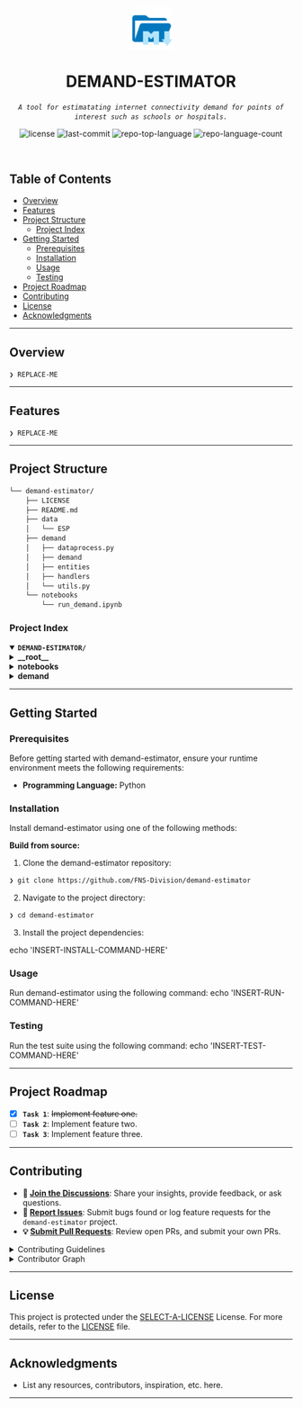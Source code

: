 <p align="center">
    <img src="https://raw.githubusercontent.com/PKief/vscode-material-icon-theme/ec559a9f6bfd399b82bb44393651661b08aaf7ba/icons/folder-markdown-open.svg" align="center" width="15%">
</p>
<p align="center"><h1 align="center">DEMAND-ESTIMATOR</h1></p>
<p align="center">
	<em><code>A tool for estimatating internet connectivity demand for points of interest such as schools or hospitals.</code></em>
</p>
<p align="center">
	<img src="https://img.shields.io/github/license/FNS-Division/demand-estimator?style=default&logo=opensourceinitiative&logoColor=white&color=0080ff" alt="license">
	<img src="https://img.shields.io/github/last-commit/FNS-Division/demand-estimator?style=default&logo=git&logoColor=white&color=0080ff" alt="last-commit">
	<img src="https://img.shields.io/github/languages/top/FNS-Division/demand-estimator?style=default&color=0080ff" alt="repo-top-language">
	<img src="https://img.shields.io/github/languages/count/FNS-Division/demand-estimator?style=default&color=0080ff" alt="repo-language-count">
</p>
<p align="center"><!-- default option, no dependency badges. -->
</p>
<p align="center">
	<!-- default option, no dependency badges. -->
</p>
<br>

##  Table of Contents

- [ Overview](#-overview)
- [ Features](#-features)
- [ Project Structure](#-project-structure)
  - [ Project Index](#-project-index)
- [ Getting Started](#-getting-started)
  - [ Prerequisites](#-prerequisites)
  - [ Installation](#-installation)
  - [ Usage](#-usage)
  - [ Testing](#-testing)
- [ Project Roadmap](#-project-roadmap)
- [ Contributing](#-contributing)
- [ License](#-license)
- [ Acknowledgments](#-acknowledgments)

---

##  Overview

<code>❯ REPLACE-ME</code>

---

##  Features

<code>❯ REPLACE-ME</code>

---

##  Project Structure

```sh
└── demand-estimator/
    ├── LICENSE
    ├── README.md
    ├── data
    │   └── ESP
    ├── demand
    │   ├── dataprocess.py
    │   ├── demand
    │   ├── entities
    │   ├── handlers
    │   └── utils.py
    └── notebooks
        └── run_demand.ipynb
```


###  Project Index
<details open>
	<summary><b><code>DEMAND-ESTIMATOR/</code></b></summary>
	<details> <!-- __root__ Submodule -->
		<summary><b>__root__</b></summary>
		<blockquote>
			<table>
			</table>
		</blockquote>
	</details>
	<details> <!-- notebooks Submodule -->
		<summary><b>notebooks</b></summary>
		<blockquote>
			<table>
			<tr>
				<td><b><a href='https://github.com/FNS-Division/demand-estimator/blob/master/notebooks/run_demand.ipynb'>run_demand.ipynb</a></b></td>
				<td><code>❯ REPLACE-ME</code></td>
			</tr>
			</table>
		</blockquote>
	</details>
	<details> <!-- demand Submodule -->
		<summary><b>demand</b></summary>
		<blockquote>
			<table>
			<tr>
				<td><b><a href='https://github.com/FNS-Division/demand-estimator/blob/master/demand/utils.py'>utils.py</a></b></td>
				<td><code>❯ REPLACE-ME</code></td>
			</tr>
			<tr>
				<td><b><a href='https://github.com/FNS-Division/demand-estimator/blob/master/demand/dataprocess.py'>dataprocess.py</a></b></td>
				<td><code>❯ REPLACE-ME</code></td>
			</tr>
			</table>
			<details>
				<summary><b>handlers</b></summary>
				<blockquote>
					<table>
					<tr>
						<td><b><a href='https://github.com/FNS-Division/demand-estimator/blob/master/demand/handlers/populationdatahandler.py'>populationdatahandler.py</a></b></td>
						<td><code>❯ REPLACE-ME</code></td>
					</tr>
					</table>
				</blockquote>
			</details>
			<details>
				<summary><b>entities</b></summary>
				<blockquote>
					<table>
					<tr>
						<td><b><a href='https://github.com/FNS-Division/demand-estimator/blob/master/demand/entities/pointofinterest.py'>pointofinterest.py</a></b></td>
						<td><code>❯ REPLACE-ME</code></td>
					</tr>
					<tr>
						<td><b><a href='https://github.com/FNS-Division/demand-estimator/blob/master/demand/entities/entity.py'>entity.py</a></b></td>
						<td><code>❯ REPLACE-ME</code></td>
					</tr>
					</table>
				</blockquote>
			</details>
			<details>
				<summary><b>demand</b></summary>
				<blockquote>
					<table>
					<tr>
						<td><b><a href='https://github.com/FNS-Division/demand-estimator/blob/master/demand/demand/demand.py'>demand.py</a></b></td>
						<td><code>❯ REPLACE-ME</code></td>
					</tr>
					</table>
				</blockquote>
			</details>
		</blockquote>
	</details>
</details>

---
##  Getting Started

###  Prerequisites

Before getting started with demand-estimator, ensure your runtime environment meets the following requirements:

- **Programming Language:** Python


###  Installation

Install demand-estimator using one of the following methods:

**Build from source:**

1. Clone the demand-estimator repository:
```sh
❯ git clone https://github.com/FNS-Division/demand-estimator
```

2. Navigate to the project directory:
```sh
❯ cd demand-estimator
```

3. Install the project dependencies:

echo 'INSERT-INSTALL-COMMAND-HERE'



###  Usage
Run demand-estimator using the following command:
echo 'INSERT-RUN-COMMAND-HERE'

###  Testing
Run the test suite using the following command:
echo 'INSERT-TEST-COMMAND-HERE'

---
##  Project Roadmap

- [X] **`Task 1`**: <strike>Implement feature one.</strike>
- [ ] **`Task 2`**: Implement feature two.
- [ ] **`Task 3`**: Implement feature three.

---

##  Contributing

- **💬 [Join the Discussions](https://github.com/FNS-Division/demand-estimator/discussions)**: Share your insights, provide feedback, or ask questions.
- **🐛 [Report Issues](https://github.com/FNS-Division/demand-estimator/issues)**: Submit bugs found or log feature requests for the `demand-estimator` project.
- **💡 [Submit Pull Requests](https://github.com/FNS-Division/demand-estimator/blob/main/CONTRIBUTING.md)**: Review open PRs, and submit your own PRs.

<details closed>
<summary>Contributing Guidelines</summary>

1. **Fork the Repository**: Start by forking the project repository to your github account.
2. **Clone Locally**: Clone the forked repository to your local machine using a git client.
   ```sh
   git clone https://github.com/FNS-Division/demand-estimator
   ```
3. **Create a New Branch**: Always work on a new branch, giving it a descriptive name.
   ```sh
   git checkout -b new-feature-x
   ```
4. **Make Your Changes**: Develop and test your changes locally.
5. **Commit Your Changes**: Commit with a clear message describing your updates.
   ```sh
   git commit -m 'Implemented new feature x.'
   ```
6. **Push to github**: Push the changes to your forked repository.
   ```sh
   git push origin new-feature-x
   ```
7. **Submit a Pull Request**: Create a PR against the original project repository. Clearly describe the changes and their motivations.
8. **Review**: Once your PR is reviewed and approved, it will be merged into the main branch. Congratulations on your contribution!
</details>

<details closed>
<summary>Contributor Graph</summary>
<br>
<p align="left">
   <a href="https://github.com{/FNS-Division/demand-estimator/}graphs/contributors">
      <img src="https://contrib.rocks/image?repo=FNS-Division/demand-estimator">
   </a>
</p>
</details>

---

##  License

This project is protected under the [SELECT-A-LICENSE](https://choosealicense.com/licenses) License. For more details, refer to the [LICENSE](https://choosealicense.com/licenses/) file.

---

##  Acknowledgments

- List any resources, contributors, inspiration, etc. here.

---
